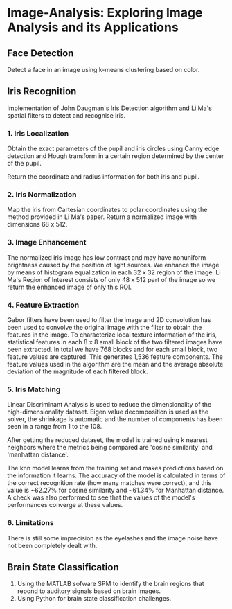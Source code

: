# Image-Analysis: Exploring Image Analysis and its Applications 

## Face Detection

Detect a face in an image using k-means clustering based on color. 

## Iris Recognition

Implementation of John Daugman's Iris Detection algorithm and Li Ma's spatial filters to detect and recognise iris. 

### 1. Iris Localization

Obtain the exact parameters of the pupil and iris circles using Canny edge detection and Hough transform in a certain region determined by the center of the pupil.

Return the coordinate and radius information for both iris and pupil.

### 2. Iris Normalization

Map the iris from Cartesian coordinates to polar coordinates using the method provided in Li Ma's paper. Return a normalized image with dimensions 68 x 512.


### 3. Image Enhancement

The normalized iris image has low contrast and may have nonuniform brightness caused by the position of light sources. We enhance the image by means of histogram equalization in each 32 x 32 region of the image. Li Ma's Region of Interest consists of only 48 x 512 part of the image so we return the enhanced image of only this ROI.

### 4. Feature Extraction

Gabor filters have been used to filter the image and 2D convolution has been used to convolve the original image with the filter to obtain the features in the image. To characterize local texture information of the iris, statistical features in each 8 x 8 small block of the two filtered images have been extracted. In total we have 768 blocks and for each small block, two feature values are captured. This generates 1,536 feature components. The feature values used in the algorithm are the mean and the average absolute deviation of the magnitude of each filtered block.

### 5. Iris Matching

Linear Discriminant Analysis is used to reduce the dimensionality of the high-dimensionality dataset. Eigen value decomposition is used as the solver, the shrinkage is automatic and the number of components has been seen in a range from 1 to the 108.

After getting the reduced dataset, the model is trained using k nearest neighbors where the metrics being compared are 'cosine similarity' and 'manhattan distance'.

The knn model learns from the training set and makes predictions based on the information it learns. The accuracy of the model is calculated in terms of the correct recognition rate (how many matches were correct), and this value is ~62.27% for cosine similarity and ~61.34% for Manhattan distance. A check was also performed to see that the values of the model's performances converge at these values.


### 6. Limitations

There is still some imprecision as the eyelashes and the image noise have not been completely dealt with.


## Brain State Classification

1. Using the MATLAB sofware SPM to identify the brain regions that repond to auditory signals based on brain images. 
2. Using Python for brain state classification challenges. 

